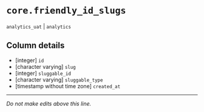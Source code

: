 # `core.friendly_id_slugs`
`analytics_uat` | `analytics`

## Column details
* [integer]   `id`
* [character varying] `slug`
* [integer]   `sluggable_id`
* [character varying] `sluggable_type`
* [timestamp without time zone] `created_at`

-------------------------------------------------------------------------------
*Do not make edits above this line.*
